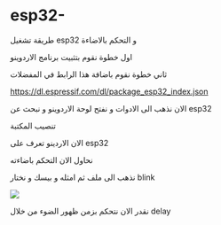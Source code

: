 # esp32-
طريقة تشغيل esp32 و التحكم بالاضاءة

اول خطوة نقوم بتثبيت برنامج الاردوينو

ثاني خطوة نقوم باضافة هذا الرابط في المفضلات

https://dl.espressif.com/dl/package_esp32_index.json

الان نذهب الى الادوات و نفتح لوحة الاردوينو و نبحث عن esp32 

تنصيب المكتبة 

الان الاردينو تعرف على esp32 

نحاول الان التحكم باضاءته 

نذهب الى ملف ثم امثله و بيسك و نختار blink 

<img src=https://user-images.githubusercontent.com/108413904/180268732-ff345007-c213-4cbe-8c7f-d8a744441a0f.png >

نقدر الان نتحكم بزمن ظهور الضوء من خلال delay 

